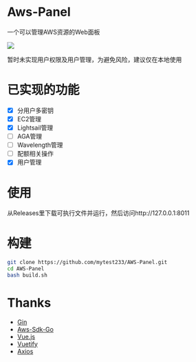 # Aws-Panel

一个可以管理AWS资源的Web面板

[![](https://img.shields.io/github/license/mytest/AWS-Panel?style=for-the-badge)](https://www.gnu.org/licenses/gpl-3.0.html)

暂时未实现用户权限及用户管理，为避免风险，建议仅在本地使用

# 已实现的功能

- [x] 分用户多密钥
- [x] EC2管理
- [x] Lightsail管理
- [ ] AGA管理
- [ ] Wavelength管理
- [ ] 配额相关操作
- [x] 用户管理

# 使用

从Releases里下载可执行文件并运行，然后访问http://127.0.0.1:8011

# 构建

``` bash
git clone https://github.com/mytest233/AWS-Panel.git
cd AWS-Panel
bash build.sh
```

# Thanks

- [Gin](https://github.com/gin-gonic/gin)
- [Aws-Sdk-Go](https://github.com/aws/aws-sdk-go)
- [Vue.js](https://vuejs.org/)
- [Vuetify](https://vuetifyjs.com/)
- [Axios](https://github.com/axios/axios)
